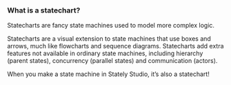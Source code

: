 ### What is a statechart?

Statecharts are fancy state machines used to model more complex logic.

Statecharts are a visual extension to state machines that use boxes and arrows, much like flowcharts and sequence diagrams. Statecharts add extra features not available in ordinary state machines, including hierarchy (parent states), concurrency (parallel states) and communication (actors).

When you make a state machine in Stately Studio, it’s also a statechart!
